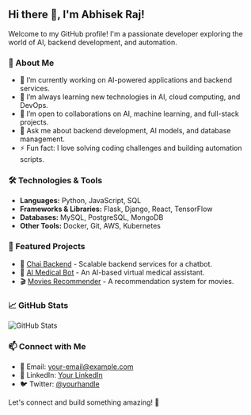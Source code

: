 ## Hi there 👋, I'm Abhisek Raj!

Welcome to my GitHub profile! I'm a passionate developer exploring the world of AI, backend development, and automation. 

### 🚀 About Me
- 🔭 I’m currently working on AI-powered applications and backend services.
- 🌱 I’m always learning new technologies in AI, cloud computing, and DevOps.
- 👯 I’m open to collaborations on AI, machine learning, and full-stack projects.
- 💬 Ask me about backend development, AI models, and database management.
- ⚡ Fun fact: I love solving coding challenges and building automation scripts.

### 🛠️ Technologies & Tools
- **Languages:** Python, JavaScript, SQL
- **Frameworks & Libraries:** Flask, Django, React, TensorFlow
- **Databases:** MySQL, PostgreSQL, MongoDB
- **Other Tools:** Docker, Git, AWS, Kubernetes

### 📌 Featured Projects
- 🚀 [Chai Backend](https://github.com/abhisek-raj/chai-backend) - Scalable backend services for a chatbot.
- 🤖 [AI Medical Bot](https://github.com/abhisek-raj/project-ai-medical-bot) - An AI-based virtual medical assistant.
- 🎬 [Movies Recommender](https://github.com/abhisek-raj/movies_recommender) - A recommendation system for movies.

### 📈 GitHub Stats
![GitHub Stats](https://github-readme-stats.vercel.app/api?username=abhisek-raj&show_icons=true&theme=radical)

### 📫 Connect with Me
- 📧 Email: [your-email@example.com](mailto:your-email@example.com)
- 💼 LinkedIn: [Your LinkedIn](https://www.linkedin.com/in/your-profile)
- 🐦 Twitter: [@yourhandle](https://twitter.com/yourhandle)

Let's connect and build something amazing! 🚀
